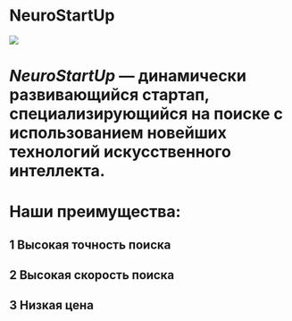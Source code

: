 # NeuroStartUp
![](https://netology-code.github.io/git-homeworks/introduction/assets/logo.png)
# *NeuroStartUp* — динамически развивающийся стартап, специализирующийся на поиске с использованием новейших технологий искусственного интеллекта.
# Наши преимущества:
## 1 Высокая точность поиска
## 2 Высокая скорость поиска
## 3 Низкая цена